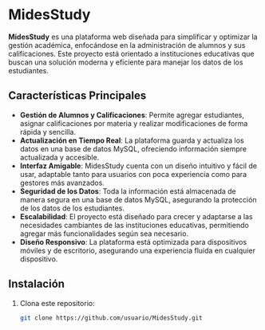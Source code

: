 # MidesStudy

**MidesStudy** es una plataforma web diseñada para simplificar y optimizar la gestión académica, enfocándose en la administración de alumnos y sus calificaciones. Este proyecto está orientado a instituciones educativas que buscan una solución moderna y eficiente para manejar los datos de los estudiantes.

## Características Principales

- **Gestión de Alumnos y Calificaciones**: Permite agregar estudiantes, asignar calificaciones por materia y realizar modificaciones de forma rápida y sencilla.
- **Actualización en Tiempo Real**: La plataforma guarda y actualiza los datos en una base de datos MySQL, ofreciendo información siempre actualizada y accesible.
- **Interfaz Amigable**: MidesStudy cuenta con un diseño intuitivo y fácil de usar, adaptable tanto para usuarios con poca experiencia como para gestores más avanzados.
- **Seguridad de los Datos**: Toda la información está almacenada de manera segura en una base de datos MySQL, asegurando la protección de los datos de los estudiantes.
- **Escalabilidad**: El proyecto está diseñado para crecer y adaptarse a las necesidades cambiantes de las instituciones educativas, permitiendo agregar más funcionalidades según sea necesario.
- **Diseño Responsivo**: La plataforma está optimizada para dispositivos móviles y de escritorio, asegurando una experiencia fluida en cualquier dispositivo.

## Instalación

1. Clona este repositorio:

   ```bash
   git clone https://github.com/usuario/MidesStudy.git
